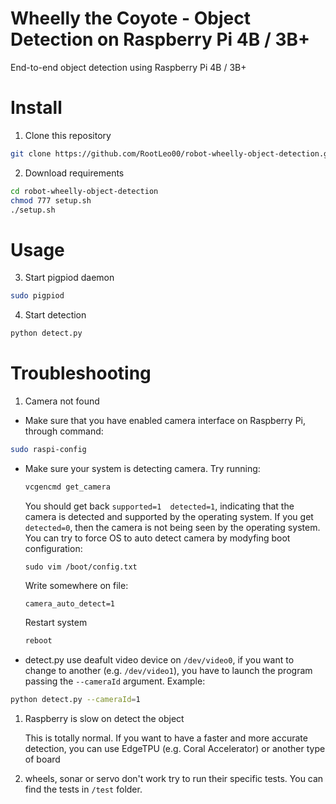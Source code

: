 # Wheelly the Coyote - Object Detection on Raspberry Pi 4B / 3B+
End-to-end object detection using Raspberry Pi 4B / 3B+

# Install
1. Clone this repository
```bash
git clone https://github.com/RootLeo00/robot-wheelly-object-detection.git
```
2. Download requirements
```bash
cd robot-wheelly-object-detection
chmod 777 setup.sh
./setup.sh
```

# Usage 
3. Start pigpiod daemon
```bash
sudo pigpiod
```
4. Start detection
```bash
python detect.py
```

# Troubleshooting
1. Camera not found
- Make sure that you have enabled camera interface on Raspberry Pi, through command:
```bash
sudo raspi-config
```
- Make sure your system is detecting camera. Try running:
  ```bash 
  vcgencmd get_camera
  ```
  You should get back ```supported=1  detected=1```, indicating that the camera is detected and supported by the operating system. If you get ```detected=0```, then the camera is not being seen by the operating system.
  You can try to force OS to auto detect camera by modyfing boot configuration:
  ```vim 
  sudo vim /boot/config.txt
  ```
  Write somewhere on file:
  ```vim
  camera_auto_detect=1
  ```
  Restart system
  ```bash
  reboot
  ```  
- detect.py use deafult video device on ```/dev/video0```, if you want to change to another (e.g. ```/dev/video1```), you have to launch the program passing the ```--cameraId``` argument. Example:
```bash
python detect.py --cameraId=1
```
1. Raspberry is slow on detect the object

    This is totally normal. If you want to have a faster and more accurate detection, you can use EdgeTPU (e.g. Coral Accelerator) or another type of board

2. wheels, sonar or servo don't work
   try to run their specific tests. You can find the tests in ```/test``` folder.